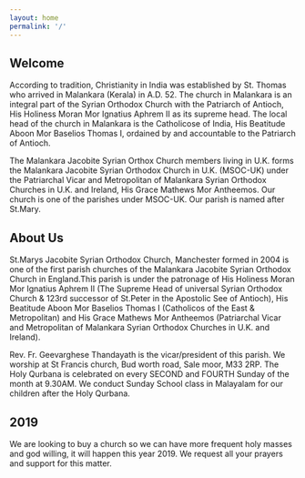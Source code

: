 ```yaml
---
layout: home
permalink: '/'
---
```


## Welcome
According to tradition, Christianity in India was established by St. Thomas who arrived in Malankara (Kerala) in A.D. 52.
The church in Malankara is an integral part of the Syrian Orthodox Church with the Patriarch of Antioch,
His Holiness Moran Mor Ignatius Aphrem II as its supreme head. The local head of the church in Malankara
is the Catholicose of India, His Beatitude Aboon Mor Baselios Thomas I, ordained by and accountable to the Patriarch of Antioch.

The Malankara Jacobite Syrian Orthox Church members living in U.K. forms the Malankara Jacobite Syrian Orthodox Church in U.K.
(MSOC-UK) under the Patriarchal Vicar and Metropolitan of Malankara Syrian Orthodox Churches in U.K. and Ireland, His Grace Mathews Mor Antheemos. Our church is one of the parishes
under MSOC-UK. Our parish is named after St.Mary.

## About Us
St.Marys Jacobite Syrian Orthodox Church, Manchester formed in 2004 is one of the first parish churches of the Malankara Jacobite Syrian Orthodox Church
in England.This parish is under the patronage of His Holiness Moran Mor Ignatius Aphrem II
(The Supreme Head of universal Syrian Orthodox Church & 123rd successor of St.Peter in the Apostolic See of Antioch), His Beatitude Aboon Mor Baselios Thomas I (Catholicos of the East & Metropolitan) and His Grace Mathews Mor Antheemos (Patriarchal Vicar and Metropolitan of Malankara Syrian Orthodox Churches in U.K. and Ireland).

Rev. Fr. Geevarghese Thandayath is the vicar/president of this parish. We worship at St Francis church, Bud worth road, Sale moor, M33 2RP. The Holy Qurbana is celebrated on every SECOND and FOURTH Sunday of the month at 9.30AM. We conduct Sunday School class in Malayalam for our children after the Holy Qurbana.

## 2019
We are looking to buy a church so we can have more frequent holy masses and god willing, it will happen this year 2019. We request all your prayers and support for this matter.
